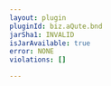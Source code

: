```yaml
---
layout: plugin
pluginId: biz.aQute.bnd
jarSha1: INVALID
isJarAvailable: true
error: NONE
violations: []

---
```

